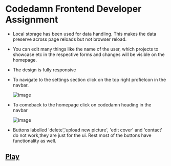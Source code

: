 # Codedamn Frontend Developer Assignment

- Local storage has been used for data handling. This makes the data preserve across page reloads but not browser reload.
- You can edit many things like the name of the user, which projects to showcase etc in the respective forms and changes will be visible on the homepage.
- The design is fully responsive
- To navigate to the settings section click on the top right profieIcon in the navbar.
  
  ![image](https://github.com/sehgxl/codedamnAssignment/assets/83122406/17581a9c-7007-49bb-a0f8-448b050850c5)

- To comeback to the homepage click on codedamn heading in the navbar

  ![image](https://github.com/sehgxl/codedamnAssignment/assets/83122406/a38943b7-83ad-4035-b32c-715cf0346eee)

- Buttons labelled 'delete','upload new picture', 'edit cover' and 'contact' do not work,they are just for the ui. Rest most of the buttons have functionality as well.

## [Play](https://codedamn-assignment-amber.vercel.app/)









